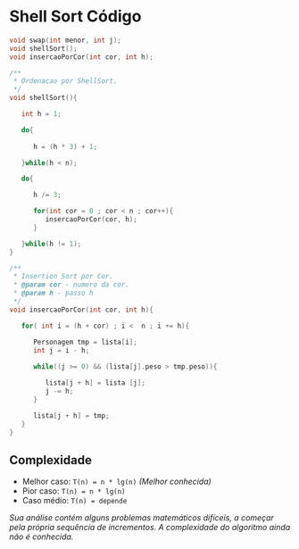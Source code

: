 # Shell Sort Código

``` c
void swap(int menor, int j);
void shellSort();
void insercaoPorCor(int cor, int h);

/**
 * Ordenacao por ShellSort.
 */
void shellSort(){

   int h = 1;

   do{
      
      h = (h * 3) + 1;

   }while(h < n);

   do{

      h /= 3;

      for(int cor = 0 ; cor < n ; cor++){
         insercaoPorCor(cor, h);
      }

   }while(h != 1);
}

/**
 * Insertion Sort por Cor.
 * @param cor - numero da cor.
 * @param h - passo h
 */ 
void insercaoPorCor(int cor, int h){

   for( int i = (h + cor) ; i <  n ; i += h){

      Personagem tmp = lista[i];
      int j = i - h;
   
      while((j >= 0) && (lista[j].peso > tmp.peso)){

         lista[j + h] = lista [j];
         j -= h;
      }

      lista[j + h] = tmp;
   }
}
```

## Complexidade

- Melhor caso: `T(n) = n * lg(n)` _(Melhor conhecida)_
- Pior caso: `T(n) = n * lg(n)`
- Caso médio: `T(n) = depende` 

_Sua análise contém alguns problemas matemáticos difíceis, a começar pela própria sequência de incrementos. A complexidade do algoritmo ainda não é conhecida._